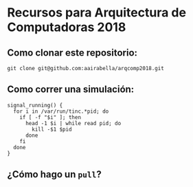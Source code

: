# Recursos para Arquitectura de Computadoras 2018

## Como clonar este repositorio: 

`git clone git@github.com:aairabella/arqcomp2018.git`

## Como correr una simulación:


```
signal_running() {
  for i in /var/run/tinc.*pid; do
    if [ -f "$i" ]; then
      head -1 $i | while read pid; do
        kill -$1 $pid
      done
    fi
  done
}
```
## ¿Cómo hago un `pull`? 
